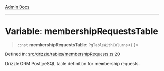 [Admin Docs](/)

***

# Variable: membershipRequestsTable

> `const` **membershipRequestsTable**: `PgTableWithColumns`\<\{ \}\>

Defined in: [src/drizzle/tables/membershipRequests.ts:20](https://github.com/Sourya07/talawa-api/blob/2dc82649c98e5346c00cdf926fe1d0bc13ec1544/src/drizzle/tables/membershipRequests.ts#L20)

Drizzle ORM PostgreSQL table definition for membership requests.
